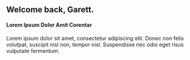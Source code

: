 ## Welcome back, Garett.

#### Lorem Ipsum Dolor Amit Corentar

Lorem ipsum dolor sit amet, consectetur adipiscing elit. Donec non felis volutpat, suscipit nisl non, tempor nisl. Suspendisse nec odio eget risus vulputate fermentum.